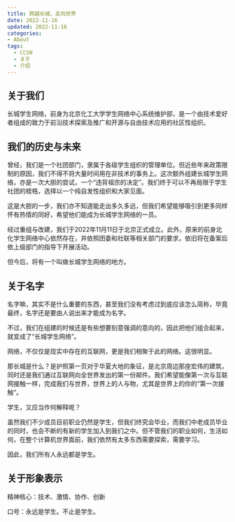 ```yaml
---
title: 跨越长城，走向世界
date: 2022-11-16
updated: 2022-11-16
categories:
- About
tags: 
  - CCSN
  - 关于
  - 介绍
---
```


## 关于我们

长城学生网络，前身为北京化工大学学生网络中心系统维护部，是一个由技术爱好者组成的致力于前沿技术探索及推广和开源与自由技术应用的社区性组织。

<!-- more -->

## 我们的历史与未来

曾经，我们是一个社团部门，隶属于各级学生组织的管理单位。但近些年来政策限制的原因，我们不得不将大量时间用在非技术的事务上。这次额外组建长城学生网络，亦是一次大胆的尝试，一个“违背祖宗的决定”。我们终于可以不再局限于学生社团的桎梏，选择以一个纯自发性组织和大家见面。

这是大胆的一步，我们亦不知道能走出多久多远，但我们希望能够吸引到更多同样怀有热情的同好，希望他们能成为长城学生网络的一员。

经过重组与改建，我们于2022年11月11日于北京正式成立。此外，原来的前身北化学生网络中心依然存在，并依照团委和社联等相关部门的要求，依旧将在备案后依上级部门的指导下开展活动。

但今后，将有一个叫做长城学生网络的地方。

## 关于名字

名字嘛，其实不是什么重要的东西，甚至我们没有考虑过到底应该怎么简称，毕竟最终，名字还是要由人说出来才能成为名字。

不过，我们在组建的时候还是有些想要刻意强调的意向的，因此把他们组合起来，就变成了“长城学生网络”。

网络，不仅仅是现实中存在的互联网，更是我们相聚于此的网络。这很明显。

那长城是什么？是护照第一页对于华夏大地的象征，是北京周边那座宏伟的建筑，同时还是我们通过互联网向全世界发出的第一份邮件。我们希望能像第一次与互联网接触一样，完成我们与世界，世界上的人与物，尤其是世界上的你的“第一次接触”。

学生，又应当作何解释呢？

虽然我们不少成员目前职业仍然是学生，但我们终究会毕业，而我们中老成员毕业的同时，也会不断的有新的学生加入到我们之中。但不管我们的职业如何，生活如何，在整个计算机世界面前，我们依然有太多东西需要探索，需要学习。

因此，我们所有人永远都是学生。

## 关于形象表示

精神核心：技术、激情、协作、创新

口号：永远是学生。不止是学生。
